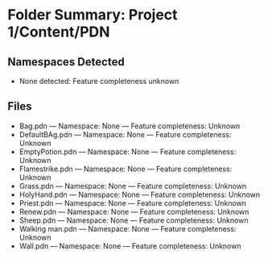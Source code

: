 # Folder Summary: Project 1/Content/PDN

## Namespaces Detected
- None detected: Feature completeness unknown

## Files
- Bag.pdn — Namespace: None — Feature completeness: Unknown
- DefaultBAg.pdn — Namespace: None — Feature completeness: Unknown
- EmptyPotion.pdn — Namespace: None — Feature completeness: Unknown
- Flamestrike.pdn — Namespace: None — Feature completeness: Unknown
- Grass.pdn — Namespace: None — Feature completeness: Unknown
- HolyHand.pdn — Namespace: None — Feature completeness: Unknown
- Priest.pdn — Namespace: None — Feature completeness: Unknown
- Renew.pdn — Namespace: None — Feature completeness: Unknown
- Sheep.pdn — Namespace: None — Feature completeness: Unknown
- Walking man.pdn — Namespace: None — Feature completeness: Unknown
- Wall.pdn — Namespace: None — Feature completeness: Unknown
